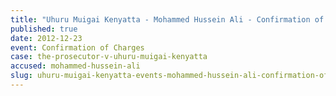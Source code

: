 ```yaml
---
title: "Uhuru Muigai Kenyatta - Mohammed Hussein Ali - Confirmation of Charges"
published: true
date: 2012-12-23
event: Confirmation of Charges
case: the-prosecutor-v-uhuru-muigai-kenyatta
accused: mohammed-hussein-ali
slug: uhuru-muigai-kenyatta-events-mohammed-hussein-ali-confirmation-of charges
---
```

